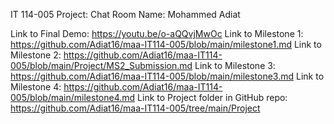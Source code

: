 IT 114-005 Project: Chat Room
Name: Mohammed Adiat

Link to Final Demo: https://youtu.be/o-aQQvjMwOc
Link to Milestone 1: https://github.com/Adiat16/maa-IT114-005/blob/main/milestone1.md
Link to Milestone 2: https://github.com/Adiat16/maa-IT114-005/blob/main/Project/MS2_Submission.md
Link to Milestone 3: https://github.com/Adiat16/maa-IT114-005/blob/main/milestone3.md
Link to Milestone 4: https://github.com/Adiat16/maa-IT114-005/blob/main/milestone4.md
Link to Project folder in GitHub repo: https://github.com/Adiat16/maa-IT114-005/tree/main/Project